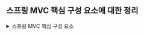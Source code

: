 ## 스프링 MVC 핵심 구성 요소에 대한 정리

<details>
<summary>스프링 MVC 핵심 구성 요소</summary>
<div markdown="1">
1. 웹 브라우저로부터 DispatcherServlet으로 요청이 전송됩니다.<br>
2. DispatcherServlet은 HandlerMapping을 통해 요청 URL과 매칭되는 컨트롤러를 검색합니다.<br>
3. 이후 HandlerAdapter를 통해 해당 컨트롤러에 처리를 요청합니다.<br>
4. 컨트롤러 실행 결과를 ModelAndView로 변환해서 DispatcherServlet에 반환받습니다.<br>
5. DispatcherServlet은 ViewResolver를 통해 컨트롤러 실행 결과를 보여줄 View를 검색합니다.<br>
6. DispatcherServlet은 응답 요청을 생성해 View에 넘겨주고 View는 해당 내용을 출력합니다.<br>
</div>
</details>
